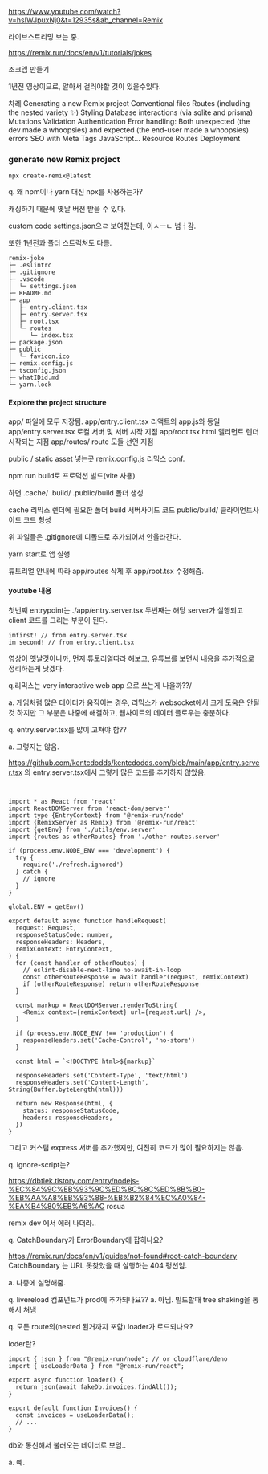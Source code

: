 https://www.youtube.com/watch?v=hsIWJpuxNj0&t=12935s&ab_channel=Remix

라이브스트리밍 보는 중.

https://remix.run/docs/en/v1/tutorials/jokes

조크앱 만들기

1년전 영상이므로, 알아서 걸러야할 것이 있을수있다.


차례
Generating a new Remix project
Conventional files
Routes (including the nested variety ✨)
Styling
Database interactions (via sqlite and prisma)
Mutations
Validation
Authentication
Error handling: Both unexpected (the dev made a whoopsies) and expected (the end-user made a whoopsies) errors
SEO with Meta Tags
JavaScript...
Resource Routes
Deployment

### generate new Remix project

```
npx create-remix@latest

```

q. 왜 npm이나 yarn 대신 npx를 사용하는가?

캐싱하기 때문에 옛날 버전 받을 수 있다.

custom code settings.json으ㄹ 보여줬는데, 이ㅅㅡㄴ 넘ㅓ감.

또한 1년전과 폴더 스트럭쳐도 다름.

```
remix-joke
├─ .eslintrc
├─ .gitignore
├─ .vscode
│  └─ settings.json
├─ README.md
├─ app
│  ├─ entry.client.tsx
│  ├─ entry.server.tsx
│  ├─ root.tsx
│  └─ routes
│     └─ index.tsx
├─ package.json
├─ public
│  └─ favicon.ico
├─ remix.config.js
├─ tsconfig.json
├─ whatIDid.md
└─ yarn.lock

```

#### Explore the project structure

app/ 파일에 모두 저장됨.
app/entry.client.tsx 리액트의 app.js와 동일
app/entry.server.tsx 로컬 서버 및 서버 시작 지점
app/root.tsx html 엘리먼트 렌더 시작되는 지점
app/routes/ route 모듈 선언 지점

public / static asset 넣는곳
remix.config.js 리믹스 conf.

npm run build로 프로덕션 빌드(vite 사용) 

하면 .cache/ .build/ .public/build 폴더 생성

cache 리믹스 렌더에 필요한 폴더
build 서버사이드 코드
public/build/ 클라이언트사이드 코드 형성

위 파일들은 .gitignore에 디폴드로 추가되어서 안올라간다.

yarn start로 앱 실행

튜토리얼 안내에 따라 app/routes 삭제 후 app/root.tsx 수정해줌.


#### youtube 내용



첫번째 entrypoint는 ./app/entry.server.tsx
두번째는 해당 server가 실행되고 client 코드를 그리는 부분이 된다.

```
imfirst! // from entry.server.tsx
im second! // from entry.client.tsx
```

영상이 옛날것이니까, 먼저 튜토리얼따라 해보고, 유튜브를 보면서 내용을 추가적으로 정리하는게 낫겠다.

q.리믹스는 very interactive web app 으로 쓰는게 나을까??/

a. 게임처럼 많은 데이터가 움직이는 경우, 리믹스가 websocket에서 크게 도움은 안될것 하지만 그 부분은 나중에 해결하고, 웹사이트의 데이터 플로우는 충분하다.

q. entry.server.tsx를 많이 고쳐야 함??

a. 그렇지는 않음.

https://github.com/kentcdodds/kentcdodds.com/blob/main/app/entry.server.tsx 
의 entry.server.tsx에서 그렇게 많은 코드를 추가하지 않았음.

```


import * as React from 'react'
import ReactDOMServer from 'react-dom/server'
import type {EntryContext} from '@remix-run/node'
import {RemixServer as Remix} from '@remix-run/react'
import {getEnv} from './utils/env.server'
import {routes as otherRoutes} from './other-routes.server'

if (process.env.NODE_ENV === 'development') {
  try {
    require('./refresh.ignored')
  } catch {
    // ignore
  }
}

global.ENV = getEnv()

export default async function handleRequest(
  request: Request,
  responseStatusCode: number,
  responseHeaders: Headers,
  remixContext: EntryContext,
) {
  for (const handler of otherRoutes) {
    // eslint-disable-next-line no-await-in-loop
    const otherRouteResponse = await handler(request, remixContext)
    if (otherRouteResponse) return otherRouteResponse
  }

  const markup = ReactDOMServer.renderToString(
    <Remix context={remixContext} url={request.url} />,
  )

  if (process.env.NODE_ENV !== 'production') {
    responseHeaders.set('Cache-Control', 'no-store')
  }

  const html = `<!DOCTYPE html>${markup}`

  responseHeaders.set('Content-Type', 'text/html')
  responseHeaders.set('Content-Length', String(Buffer.byteLength(html)))

  return new Response(html, {
    status: responseStatusCode,
    headers: responseHeaders,
  })
}
```

그리고 커스텀 express 서버를 추가했지만, 여전히 코드가 많이 필요하지는 않음.

q. ignore-script는?

https://dbtlek.tistory.com/entry/nodejs-%EC%84%9C%EB%93%9C%ED%8C%8C%ED%8B%B0-%EB%AA%A8%EB%93%88-%EB%B2%84%EC%A0%84-%EA%B4%80%EB%A6%AC rosua

remix dev 에서 에러 나더라..


q. CatchBoundary가 ErrorBoundary에 잡히나요?

https://remix.run/docs/en/v1/guides/not-found#root-catch-boundary
CatchBoundary 는 URL 못찾았을 때 실행하는 404 펑션임.

a. 나중에 설명해줌.


q. livereload 컴포넌트가 prod에 추가되나요??
a. 아님. 빌드할때 tree shaking을 통해서 쳐냄

q. 모든 route의(nested 된거까지 포함) loader가 로드되나요?

loder란?

```
import { json } from "@remix-run/node"; // or cloudflare/deno
import { useLoaderData } from "@remix-run/react";

export async function loader() {
  return json(await fakeDb.invoices.findAll());
}

export default function Invoices() {
  const invoices = useLoaderData();
  // ...
}

```

db와 통신해서 불러오는 데이터로 보임..

a. 예.